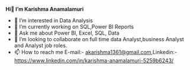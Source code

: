    **Hi👋
  I’m Karishma Anamalamuri**
- 👀 I’m interested in Data Analysis
- 📒 I’m currently working on SQL,Power BI Reports
- 💬 Ask me about Power BI, Excel, SQL, Data
- 💞️ I’m looking to collaborate on full time data Analyst,business Analyst and Analyst job roles.
- 📫 How to reach me E-mail:- akarishma1361@gmail.com,Linkedin:-https://www.linkedin.com/in/karishma-anamalamuri-5259b6243/
  

<!---
karishma1361/karishma1361 is a ✨ special ✨ repository because its `README.md` (this file) appears on your GitHub profile.
You can click the Preview link to take a look at your changes.
--->
